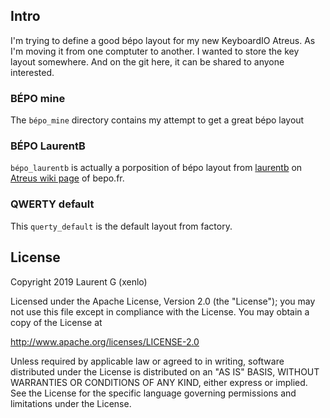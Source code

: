 ## Intro ##
I'm trying to define a good bépo layout for my new KeyboardIO Atreus. As I'm moving it from one comptuter to another. I wanted to store the key layout somewhere. And on the git here, it can be shared to anyone interested.

### BÉPO mine ###
The `bépo_mine` directory contains my attempt to get a great bépo layout

### BÉPO LaurentB ###
`bépo_laurentb` is actually a porposition of bépo layout from [laurentb](https://forum.bepo.fr/profile.php?id=551) on [Atreus wiki page](http://bepo.fr/wiki/Atreus) of bepo.fr.

### QWERTY default ###
This `querty_default` is the default layout from factory.


## License ##
Copyright 2019 Laurent G (xenlo)

Licensed under the Apache License, Version 2.0 (the "License");
you may not use this file except in compliance with the License.
You may obtain a copy of the License at

http://www.apache.org/licenses/LICENSE-2.0

Unless required by applicable law or agreed to in writing, software
distributed under the License is distributed on an "AS IS" BASIS,
WITHOUT WARRANTIES OR CONDITIONS OF ANY KIND, either express or implied.
See the License for the specific language governing permissions and
limitations under the License.

